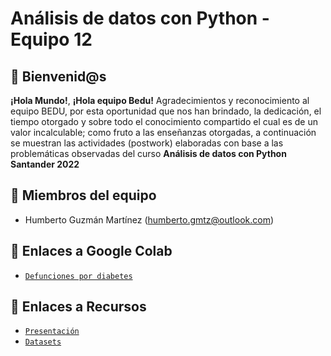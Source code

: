 # Análisis de datos con Python - Equipo 12

## :wave: Bienvenid@s

**¡Hola Mundo!**, **¡Hola equipo Bedu!**
Agradecimientos y reconocimiento al equipo BEDU, por esta oportunidad que nos han brindado, la dedicación, el tiempo otorgado y sobre todo el conocimiento compartido el cual es de un valor incalculable; como fruto a las enseñanzas otorgadas, a continuación se muestran las actividades (postwork) elaboradas con base a las problemáticas observadas del curso **Análisis de datos con Python Santander 2022**


## :jigsaw: Miembros del equipo

 - Humberto Guzmán Martínez (humberto.gmtz@outlook.com)
 

## :bookmark_tabs: Enlaces a Google Colab
 
 - [`Defunciones por diabetes`](https://colab.research.google.com/drive/19gOQaS3ySXNvVGtgNAcLLnzEcpbt43MP?usp=sharing)


## :bookmark_tabs: Enlaces a Recursos
 
 - [`Presentación`](https://drive.google.com/file/d/1sSoNEYN4P8K9HVJRrFkITvIIFmNQdSyJ/view?usp=sharing)
 - [`Datasets`](https://drive.google.com/drive/folders/1hqSK5CDljZIJu1_MJa7C1jXPnW3JXPG0)
